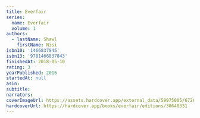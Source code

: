 ```yaml
---
title: Everfair
series:
  name: Everfair
  volume: 1
authors:
  - lastName: Shawl
    firstName: Nisi
isbn10: '1466837845'
isbn13: '9781466837843'
finishedAt: 2018-05-10
rating: 3
yearPublished: 2016
startedAt: null
asin:
subtitle:
narrators:
coverImageUrl: https://assets.hardcover.app/external_data/59975005/6726866d0e3577977fe53a22892c17d912daaea0.jpeg
hardcoverUrl: https://hardcover.app/books/everfair/editions/30640331
---
```

